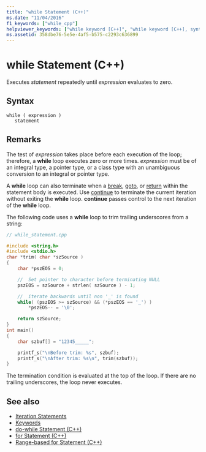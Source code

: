 ```yaml
---
title: "while Statement (C++)"
ms.date: "11/04/2016"
f1_keywords: ["while_cpp"]
helpviewer_keywords: ["while keyword [C++]", "while keyword [C++], syntax"]
ms.assetid: 358dbe76-5e5e-4af5-b575-c2293c636899
---
```

# while Statement (C++)

Executes *statement* repeatedly until *expression* evaluates to zero.

## Syntax

```
while ( expression )
   statement
```

## Remarks

The test of *expression* takes place before each execution of the loop; therefore, a **while** loop executes zero or more times. *expression* must be of an integral type, a pointer type, or a class type with an unambiguous conversion to an integral or pointer type.

A **while** loop can also terminate when a [break](../cpp/break-statement-cpp.md), [goto](../cpp/goto-statement-cpp.md), or [return](../cpp/return-statement-cpp.md) within the statement body is executed. Use [continue](../cpp/continue-statement-cpp.md) to terminate the current iteration without exiting the **while** loop. **continue** passes control to the next iteration of the **while** loop.

The following code uses a **while** loop to trim trailing underscores from a string:

```cpp
// while_statement.cpp

#include <string.h>
#include <stdio.h>
char *trim( char *szSource )
{
    char *pszEOS = 0;

    //  Set pointer to character before terminating NULL
    pszEOS = szSource + strlen( szSource ) - 1;

    //  iterate backwards until non '_' is found
    while( (pszEOS >= szSource) && (*pszEOS == '_') )
        *pszEOS-- = '\0';

    return szSource;
}
int main()
{
    char szbuf[] = "12345_____";

    printf_s("\nBefore trim: %s", szbuf);
    printf_s("\nAfter trim: %s\n", trim(szbuf));
}
```

The termination condition is evaluated at the top of the loop. If there are no trailing underscores, the loop never executes.

## See also

- [Iteration Statements](../cpp/iteration-statements-cpp.md)
- [Keywords](../cpp/keywords-cpp.md)
- [do-while Statement (C++)](../cpp/do-while-statement-cpp.md)
- [for Statement (C++)](../cpp/for-statement-cpp.md)
- [Range-based for Statement (C++)](../cpp/range-based-for-statement-cpp.md)

